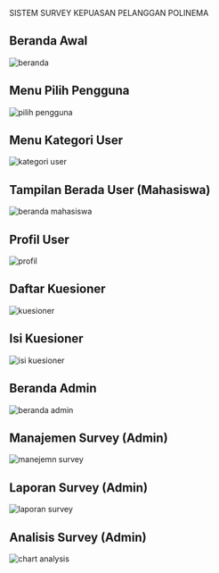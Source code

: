 
SISTEM SURVEY KEPUASAN
PELANGGAN POLINEMA


## Beranda Awal
![beranda](https://github.com/user-attachments/assets/a97b4f43-0b41-4be9-979a-c3b238832d29)


## Menu Pilih Pengguna
![pilih pengguna](https://github.com/user-attachments/assets/44010b93-a68f-432d-b828-18168f4fe319)


## Menu Kategori User
![kategori user](https://github.com/user-attachments/assets/5f095da4-2efc-4cd2-94a1-d6a4b800f636)


## Tampilan Berada User (Mahasiswa)
![beranda mahasiswa](https://github.com/user-attachments/assets/80af1954-7723-459a-8466-b01b3712bd5c)


## Profil User
![profil](https://github.com/user-attachments/assets/0c07f68a-ff9d-4fdf-b4fc-4d7a1c5f644f)


## Daftar Kuesioner
![kuesioner](https://github.com/user-attachments/assets/995463db-e95b-4849-a384-f37679d885c3)


## Isi Kuesioner
![isi kuesioner](https://github.com/user-attachments/assets/d6f4765c-ade5-42c2-87c9-4e655c509d9d)


## Beranda Admin
![beranda admin](https://github.com/user-attachments/assets/0dcedf68-0f2b-4ac8-ac5d-43f51e3621b9)


## Manajemen Survey (Admin)
![manejemn survey](https://github.com/user-attachments/assets/9595f4bd-9910-400e-b092-db2f8baec026)


## Laporan Survey (Admin)
![laporan survey](https://github.com/user-attachments/assets/2ee07117-f59a-4b32-8c74-8e7ac4548b1a)


## Analisis Survey (Admin)
![chart analysis](https://github.com/user-attachments/assets/7e635e34-0701-442f-bbbb-6b87cfb9af28)









